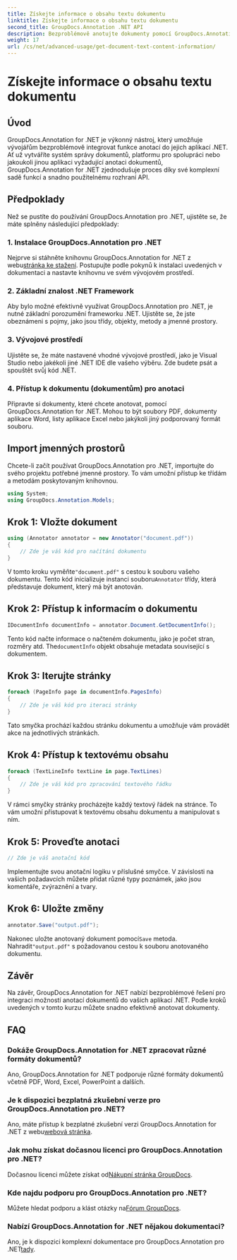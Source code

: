 ```yaml
---
title: Získejte informace o obsahu textu dokumentu
linktitle: Získejte informace o obsahu textu dokumentu
second_title: GroupDocs.Annotation .NET API
description: Bezproblémově anotujte dokumenty pomocí GroupDocs.Annotation pro .NET. Integrujte anotační funkce do svých aplikací .NET bez námahy.
weight: 17
url: /cs/net/advanced-usage/get-document-text-content-information/
---
```


# Získejte informace o obsahu textu dokumentu

## Úvod
GroupDocs.Annotation for .NET je výkonný nástroj, který umožňuje vývojářům bezproblémově integrovat funkce anotací do jejich aplikací .NET. Ať už vytváříte systém správy dokumentů, platformu pro spolupráci nebo jakoukoli jinou aplikaci vyžadující anotaci dokumentů, GroupDocs.Annotation for .NET zjednodušuje proces díky své komplexní sadě funkcí a snadno použitelnému rozhraní API.
## Předpoklady
Než se pustíte do používání GroupDocs.Annotation pro .NET, ujistěte se, že máte splněny následující předpoklady:
### 1. Instalace GroupDocs.Annotation pro .NET
 Nejprve si stáhněte knihovnu GroupDocs.Annotation for .NET z webu[stránka ke stažení](https://releases.groupdocs.com/annotation/net/). Postupujte podle pokynů k instalaci uvedených v dokumentaci a nastavte knihovnu ve svém vývojovém prostředí.
### 2. Základní znalost .NET Framework
Aby bylo možné efektivně využívat GroupDocs.Annotation pro .NET, je nutné základní porozumění frameworku .NET. Ujistěte se, že jste obeznámeni s pojmy, jako jsou třídy, objekty, metody a jmenné prostory.
### 3. Vývojové prostředí
Ujistěte se, že máte nastavené vhodné vývojové prostředí, jako je Visual Studio nebo jakékoli jiné .NET IDE dle vašeho výběru. Zde budete psát a spouštět svůj kód .NET.
### 4. Přístup k dokumentu (dokumentům) pro anotaci
Připravte si dokumenty, které chcete anotovat, pomocí GroupDocs.Annotation for .NET. Mohou to být soubory PDF, dokumenty aplikace Word, listy aplikace Excel nebo jakýkoli jiný podporovaný formát souboru.

## Import jmenných prostorů
Chcete-li začít používat GroupDocs.Annotation pro .NET, importujte do svého projektu potřebné jmenné prostory. To vám umožní přístup ke třídám a metodám poskytovaným knihovnou.
```csharp
using System;
using GroupDocs.Annotation.Models;
```
## Krok 1: Vložte dokument
```csharp
using (Annotator annotator = new Annotator("document.pdf"))
{
    // Zde je váš kód pro načítání dokumentu
}
```
 V tomto kroku vyměňte`"document.pdf"` s cestou k souboru vašeho dokumentu. Tento kód inicializuje instanci souboru`Annotator` třídy, která představuje dokument, který má být anotován.
## Krok 2: Přístup k informacím o dokumentu
```csharp
IDocumentInfo documentInfo = annotator.Document.GetDocumentInfo();
```
Tento kód načte informace o načteném dokumentu, jako je počet stran, rozměry atd. The`documentInfo` objekt obsahuje metadata související s dokumentem.
## Krok 3: Iterujte stránky
```csharp
foreach (PageInfo page in documentInfo.PagesInfo)
{
    // Zde je váš kód pro iteraci stránky
}
```
Tato smyčka prochází každou stránku dokumentu a umožňuje vám provádět akce na jednotlivých stránkách.
## Krok 4: Přístup k textovému obsahu
```csharp
foreach (TextLineInfo textLine in page.TextLines)
{
    // Zde je váš kód pro zpracování textového řádku
}
```
V rámci smyčky stránky procházejte každý textový řádek na stránce. To vám umožní přistupovat k textovému obsahu dokumentu a manipulovat s ním.
## Krok 5: Proveďte anotaci
```csharp
// Zde je váš anotační kód
```
Implementujte svou anotační logiku v příslušné smyčce. V závislosti na vašich požadavcích můžete přidat různé typy poznámek, jako jsou komentáře, zvýraznění a tvary.
## Krok 6: Uložte změny
```csharp
annotator.Save("output.pdf");
```
 Nakonec uložte anotovaný dokument pomocí`Save` metoda. Nahradit`"output.pdf"` s požadovanou cestou k souboru anotovaného dokumentu.

## Závěr
Na závěr, GroupDocs.Annotation for .NET nabízí bezproblémové řešení pro integraci možností anotací dokumentů do vašich aplikací .NET. Podle kroků uvedených v tomto kurzu můžete snadno efektivně anotovat dokumenty.
## FAQ
### Dokáže GroupDocs.Annotation for .NET zpracovat různé formáty dokumentů?
Ano, GroupDocs.Annotation for .NET podporuje různé formáty dokumentů včetně PDF, Word, Excel, PowerPoint a dalších.
### Je k dispozici bezplatná zkušební verze pro GroupDocs.Annotation pro .NET?
 Ano, máte přístup k bezplatné zkušební verzi GroupDocs.Annotation for .NET z webu[webová stránka](https://releases.groupdocs.com/).
### Jak mohu získat dočasnou licenci pro GroupDocs.Annotation pro .NET?
 Dočasnou licenci můžete získat od[Nákupní stránka GroupDocs](https://purchase.groupdocs.com/temporary-license/).
### Kde najdu podporu pro GroupDocs.Annotation pro .NET?
 Můžete hledat podporu a klást otázky na[Fórum GroupDocs](https://forum.groupdocs.com/c/annotation/10).
### Nabízí GroupDocs.Annotation for .NET nějakou dokumentaci?
 Ano, je k dispozici komplexní dokumentace pro GroupDocs.Annotation pro .NET[tady](https://tutorials.groupdocs.com/annotation/net/).
